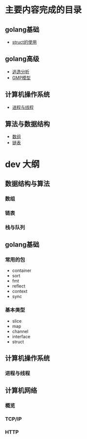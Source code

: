 # 主要内容完成的目录

## golang基础
- [struct的使用](golang基础\基本类型与运算\struct的使用\struct的使用.md)
## golang高级
- [逃逸分析](golang高级\逃逸分析\逃逸分析.md)
- [GMP模型](golang高级\GMP模型\gmp.md)
## 计算机操作系统
- [进程与线程](计算机操作系统\进程与线程.md)
## 算法与数据结构
- [数组](数据结构与算法\数组\数组.md)
- [链表](数据结构与算法\链表\链表.md)



# dev 大纲
## 数据结构与算法 
### 数组
### 链表
### 栈与队列

## golang基础
### 常用的包
- container
- sort
- fmt
- reflect
- context
- sync
### 基本类型
- slice
- map
- channel
- interface
- struct

## 计算机操作系统
### 进程与线程

## 计算机网络
### 概览
### TCP/IP
### HTTP

